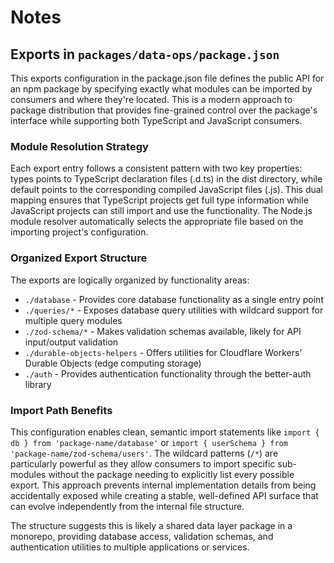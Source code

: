# Notes

## Exports in `packages/data-ops/package.json`

This exports configuration in the package.json file defines the public API for an npm package by specifying exactly what modules can be imported by consumers and where they're located. This is a modern approach to package distribution that provides fine-grained control over the package's interface while supporting both TypeScript and JavaScript consumers.

### Module Resolution Strategy

Each export entry follows a consistent pattern with two key properties: types points to TypeScript declaration files (.d.ts) in the dist directory, while default points to the corresponding compiled JavaScript files (.js). This dual mapping ensures that TypeScript projects get full type information while JavaScript projects can still import and use the functionality. The Node.js module resolver automatically selects the appropriate file based on the importing project's configuration.

### Organized Export Structure

The exports are logically organized by functionality areas:

- `./database` - Provides core database functionality as a single entry point
- `./queries/*` - Exposes database query utilities with wildcard support for multiple query modules
- `./zod-schema/*` - Makes validation schemas available, likely for API input/output validation
- `./durable-objects-helpers` - Offers utilities for Cloudflare Workers' Durable Objects (edge computing storage)
- `./auth` - Provides authentication functionality through the better-auth library

### Import Path Benefits

This configuration enables clean, semantic import statements like `import { db } from 'package-name/database'` or `import { userSchema } from 'package-name/zod-schema/users'`. The wildcard patterns (`/*`) are particularly powerful as they allow consumers to import specific sub-modules without the package needing to explicitly list every possible export. This approach prevents internal implementation details from being accidentally exposed while creating a stable, well-defined API surface that can evolve independently from the internal file structure.

The structure suggests this is likely a shared data layer package in a monorepo, providing database access, validation schemas, and authentication utilities to multiple applications or services.
